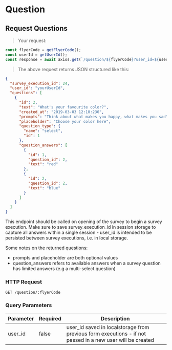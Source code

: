 
# Question

## Request Questions

> Your request:

```javascript
const flyerCode = getFlyerCode();
const userId = getUserId();
const response = await axios.get(`/question/${flyerCode}?user_id=${userId}`);
```

> The above request returns JSON structured like this:

```json
{
  "survey_execution_id": 24,
  "user_id": "yourUserId",
  "questions": [
    {
      "id": 2,
      "text": "What's your favourite color?",
      "created_at": "2019-03-03 12:10:230",
      "prompts": "Think about what makes you happy, what makes you sad",
      "placeholder": "Choose your color here",
      "question_type": {
        "name": "select",
        "id": 1
      },
      "question_answers": [
        {
          "id": 1,
          "question_id": 2,
          "text": "red"
        },
        {
          "id": 2,
          "question_id": 2,
          "text": "blue"
        }
      ]
    }
  ]
}
```

This endpoint should be called on opening of the survey to begin a survey execution. Make sure to save survey_execution_id
in session storage to capture all answers within a single session - user_id is intended to be persisted between survey
executions, i.e. in local storage.

Some notes on the returned questions:

- prompts and placeholder are both optional values
- question_answers refers to available answers when a survey question has limited answers (e.g a multi-select question)

### HTTP Request

`GET /question/:flyerCode`

### Query Parameters

Parameter | Required | Description
--------- | -------- | ------- 
user_id | false | user_id saved in localstorage from previous form executions - if not passed in a new user will be created



